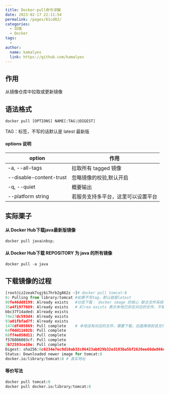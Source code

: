 ```yaml
---
title: Docker-pull命令详解
date: 2023-02-17 22:11:54
permalink: /pages/61cd82/
categories:
  - 后端
  - Docker
tags:
  - 
author: 
  name: kamalyes
  link: https://github.com/kamalyes
---
```


## 作用
从镜像仓库中拉取或更新镜像


## 语法格式
```python
docker pull [OPTIONS] NAME[:TAG|@DIGEST]
```

TAG：标签，不写的话默认是 latest 最新版
#### options 说明

| option | 作用 |
| --- | --- |
-a, --all-tags | 拉取所有 tagged 镜像
--disable-content-trust | 忽略镜像的校验,默认开启
-q, --quiet | 概要输出
--platform string | 若服务支持多平台，这里可以设置平台

## 实际栗子
#### 从 Docker Hub下载java最新版镜像
```python
docker pull java&nbsp;
```

#### 从 Docker Hub下载 REPOSITORY 为 java 的所有镜像
```python
docker pull -a java
```

## 下载镜像的过程
```python
[root@iz2zeak7sgj6i7hrb2g862z ~]# docker pull tomcat:8
8: Pulling from library/tomcat #如果不写tag，默认就是latest
90fe46dd8199: Already exists   #分层下载： docker image 的核心 联合文件系统
35a4f1977689: Already exists   # Alrea exists 表示本地已存在对应的文件，不需要重复下载，提高速度，减少内存占用率
bbc37f14aded: Already exists 
74e27dc593d4: Already exists 
93a01fbfad7f: Already exists 
1478df405869: Pull complete    # 本地没有对应的文件，需要下载，后面再用到该文件的时候就不用再下载了
64f0dd11682b: Pull complete 
68ff4e050d11: Pull complete 
f576086003cf: Pull complete 
3b72593ce10e: Pull complete 
Digest: sha256:0c6234e7ec9d10ab32c06423ab829b32e3183ba5bf2620ee66de866df # 签名防伪
Status: Downloaded newer image for tomcat:8
docker.io/library/tomcat:8 # 真实地址
```

#### 等价写法
```python
docker pull tomcat:8
docker pull docker.io/library/tomcat:8
```
